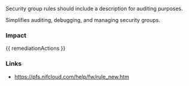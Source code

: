 
Security group rules should include a description for auditing purposes.

Simplifies auditing, debugging, and managing security groups.


### Impact
<!-- Add Impact here -->

<!-- DO NOT CHANGE -->
{{ remediationActions }}

### Links
- https://pfs.nifcloud.com/help/fw/rule_new.htm


